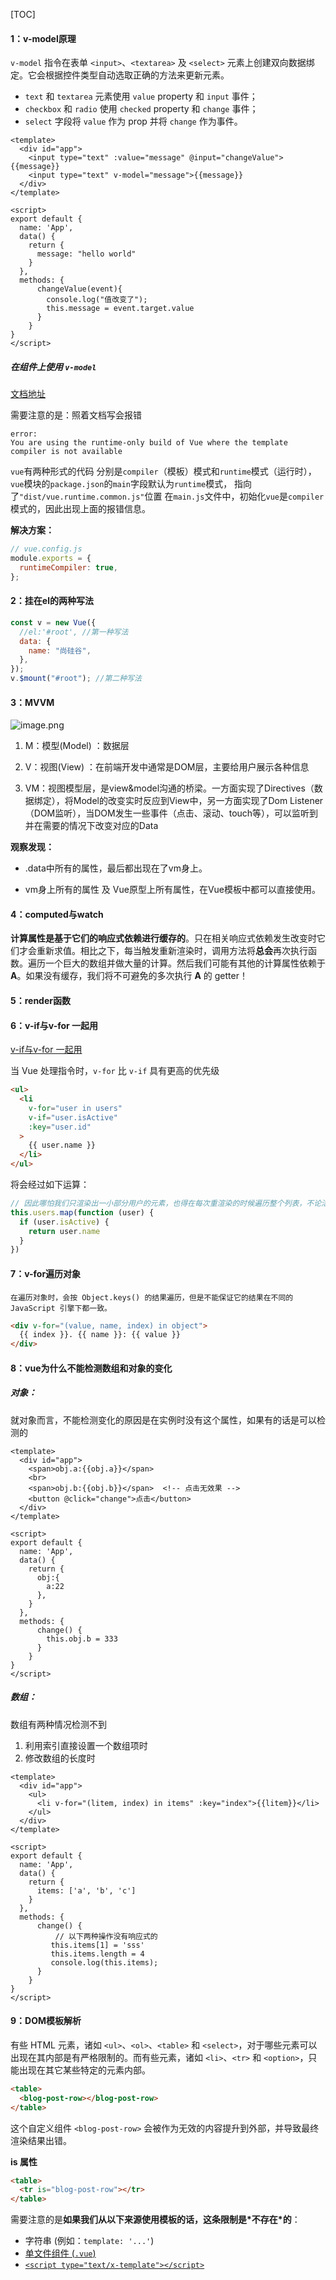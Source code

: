 [TOC]

#### 1：v-model原理

`v-model` 指令在表单 `<input>`、`<textarea>` 及 `<select>` 元素上创建双向数据绑定。它会根据控件类型自动选取正确的方法来更新元素。

- `text` 和 `textarea` 元素使用 `value` property 和 `input` 事件；
- `checkbox` 和 `radio` 使用 `checked` property 和 `change` 事件；
- `select` 字段将 `value` 作为 prop 并将 `change` 作为事件。

```vue
<template>
  <div id="app">
    <input type="text" :value="message" @input="changeValue">{{message}}
    <input type="text" v-model="message">{{message}}
  </div>
</template>

<script>
export default {
  name: 'App',
  data() {
    return {
      message: "hello world"
    }
  },
  methods: {
      changeValue(event){
        console.log("值改变了");
        this.message = event.target.value
      }
    }
}
</script>
```

##### **在组件上使用 `v-model`**

[文档地址](https://cn.vuejs.org/v2/guide/components-custom-events.html#%E8%87%AA%E5%AE%9A%E4%B9%89%E7%BB%84%E4%BB%B6%E7%9A%84-v-model)

需要注意的是：照着文档写会报错

```
error:
You are using the runtime-only build of Vue where the template compiler is not available
```

`vue`有两种形式的代码 分别是`compiler`（模板）模式和`runtime`模式（运行时），`vue`模块的`package.json`的`main`字段默认为`runtime`模式， 指向了`"dist/vue.runtime.common.js"`位置
 在`main.js`文件中，初始化`vue`是`compiler`模式的，因此出现上面的报错信息。

**解决方案：**

```js
// vue.config.js
module.exports = {
  runtimeCompiler: true,
};

```



#### 2：挂在el的两种写法

```js
const v = new Vue({
  //el:'#root', //第一种写法
  data: {
    name: "尚硅谷",
  },
});
v.$mount("#root"); //第二种写法
```

#### 3：MVVM

![image.png](框架.assets/1630399244722-9271c23d-0295-46c8-b444-640dec90b834.png)

1. M：模型(Model) ：数据层

2. V：视图(View) ：在前端开发中通常是DOM层，主要给用户展示各种信息

3. VM：视图模型层，是view&model沟通的桥梁。一方面实现了Directives（数据绑定），将Model的改变实时反应到View中，另一方面实现了Dom Listener（DOM监听），当DOM发生一些事件（点击、滚动、touch等），可以监听到并在需要的情况下改变对应的Data

 **观察发现：**

- .data中所有的属性，最后都出现在了vm身上。

- vm身上所有的属性 及 Vue原型上所有属性，在Vue模板中都可以直接使用。



#### 4：computed与watch

**计算属性是基于它们的响应式依赖进行缓存的**。只在相关响应式依赖发生改变时它们才会重新求值。相比之下，每当触发重新渲染时，调用方法将**总会**再次执行函数。遍历一个巨大的数组并做大量的计算。然后我们可能有其他的计算属性依赖于 **A**。如果没有缓存，我们将不可避免的多次执行 **A** 的 getter！

#### 5：render函数

#### 6：v-if与v-for 一起用

[v-if与v-for 一起用](https://cn.vuejs.org/v2/style-guide/#%E9%81%BF%E5%85%8D-v-if-%E5%92%8C-v-for-%E7%94%A8%E5%9C%A8%E4%B8%80%E8%B5%B7%E5%BF%85%E8%A6%81)

当 Vue 处理指令时，`v-for` 比 `v-if` 具有更高的优先级

```html
<ul>
  <li
    v-for="user in users"
    v-if="user.isActive"
    :key="user.id"
  >
    {{ user.name }}
  </li>
</ul>
```

将会经过如下运算：

```js
// 因此哪怕我们只渲染出一小部分用户的元素，也得在每次重渲染的时候遍历整个列表，不论活跃用户是否发生了变化。
this.users.map(function (user) {
  if (user.isActive) {
    return user.name
  }
})
```

#### 7：v-for遍历对象

```
在遍历对象时，会按 Object.keys() 的结果遍历，但是不能保证它的结果在不同的 JavaScript 引擎下都一致。
```

```html
<div v-for="(value, name, index) in object">
  {{ index }}. {{ name }}: {{ value }}
</div>
```

#### 8：vue为什么不能检测数组和对象的变化

##### 对象：

就对象而言，不能检测变化的原因是在实例时没有这个属性，如果有的话是可以检测的

```vue
<template>
  <div id="app">
    <span>obj.a:{{obj.a}}</span>
    <br>
    <span>obj.b:{{obj.b}}</span>  <!-- 点击无效果 -->
    <button @click="change">点击</button>
  </div>
</template>

<script>
export default {
  name: 'App',
  data() {
    return {
      obj:{
        a:22
      },
    }
  },
  methods: {
      change() {
        this.obj.b = 333
      }
    }
}
</script>
```

##### 数组：

数组有两种情况检测不到

1. 利用索引直接设置一个数组项时
2. 修改数组的长度时

```vue
<template>
  <div id="app">
    <ul>
      <li v-for="(litem, index) in items" :key="index">{{litem}}</li>
    </ul>
  </div>
</template>

<script>
export default {
  name: 'App',
  data() {
    return {
      items: ['a', 'b', 'c']
    }
  },
  methods: {
      change() {
          // 以下两种操作没有响应式的
         this.items[1] = 'sss'
         this.items.length = 4
         console.log(this.items);
      }
    }
}
</script>
```



#### 9：DOM模板解析

有些 HTML 元素，诸如 `<ul>`、`<ol>`、`<table>` 和 `<select>`，对于哪些元素可以出现在其内部是有严格限制的。而有些元素，诸如 `<li>`、`<tr>` 和 `<option>`，只能出现在其它某些特定的元素内部。

```html
<table>
  <blog-post-row></blog-post-row>
</table>
```

这个自定义组件 `<blog-post-row>` 会被作为无效的内容提升到外部，并导致最终渲染结果出错。

**is 属性**

```html
<table>
  <tr is="blog-post-row"></tr>
</table>
```

需要注意的是**如果我们从以下来源使用模板的话，这条限制是\*不存在\*的**：

- 字符串 (例如：`template: '...'`)
- [单文件组件 (`.vue`)](https://cn.vuejs.org/v2/guide/single-file-components.html)
- [`<script type="text/x-template"></script>`](https://cn.vuejs.org/v2/guide/components-edge-cases.html#X-Templates)